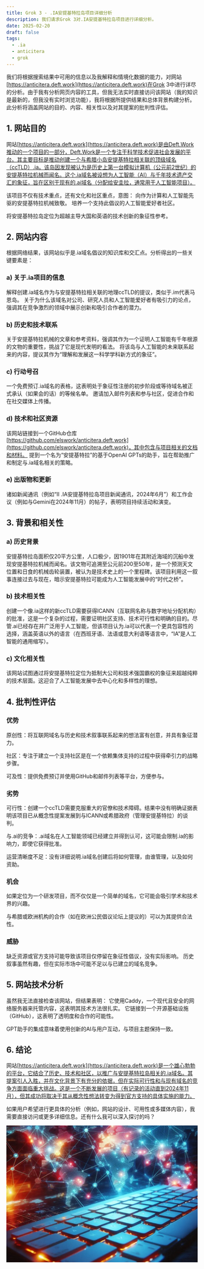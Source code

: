```yaml
---
title: Grok 3 - .IA安提基特拉岛项目详细分析
description: 我们请求Grok 3对.IA安提基特拉岛项目进行详细分析。
date: 2025-02-20
draft: false
tags:
  - .ia
  - anticitera
  - grok
---
```


我们将根据搜索结果中可用的信息以及我解释和情境化数据的能力，对网站[https://anticitera.deft.work](https://anticitera.deft.work)在Grok 3中进行详尽的分析。由于我有分析网页内容的工具，但我无法实时直接访问该网站（我的知识是最新的，但我没有实时浏览功能），我将根据所提供结果和总体背景构建分析。此分析将涵盖网站的目的、内容、相关性以及对其提案的批判性评估。

## 1. 网站目的
网站[https://anticitera.deft.work](https://anticitera.deft.work)是由Deft.Work推动的一个项目的一部分，Deft.Work是一个专注于科学技术促进社会发展的平台。其主要目标是推动创建一个与希腊小岛安提基特拉相关联的顶级域名（ccTLD）.ia。该岛因发现被认为是历史上第一台模拟计算机（公元前2世纪）的安提基特拉机械而闻名。这个.ia域名被设想为人工智能（AI）与千年技术遗产交汇的象征，旨在区别于现有的.ai域名（分配给安圭拉，通常用于人工智能项目）。

该项目不仅有技术重点，还有文化和社区重点，意图：
向作为计算和人工智能先驱的安提基特拉机械致敬。
培养一个支持此倡议的人工智能爱好者社区。

将安提基特拉岛定位为超越主导大国和英语的技术创新的象征性参考。

## 2. 网站内容
根据网络结果，该网站似乎是.ia域名倡议的知识库和交汇点。分析得出的一些关键要素是：

### a) 关于.ia项目的信息

解释创建.ia域名作为与安提基特拉相关联的地理ccTLD的提议，类似于.im代表马恩岛。
关于为什么该域名对公司、研究人员和人工智能爱好者有吸引力的论点，强调其在竞争激烈的领域中展示创新和吸引合作者的潜力。

### b) 历史和技术联系

关于安提基特拉机械的文章和参考资料，强调其作为一个证明人工智能有千年根源的文物的重要性，挑战了它是现代发明的看法。
将该岛与人工智能的未来联系起来的内容，提议其作为“理解和发展这一科学学科新方式的象征”。

### c) 行动号召

一个免费预订.ia域名的表格，这表明处于象征性注册的初步阶段或等待域名被正式承认（如果会的话）的等候名单。
邀请加入邮件列表和参与社区，促进合作和在社交媒体上传播。

### d) 技术和社区资源

该网站链接到一个GitHub仓库[https://github.com/elswork/anticitera.deft.work](https://github.com/elswork/anticitera.deft.work)，其中包含与项目相关的文档和材料。
提到一个名为“安提基特拉”的基于OpenAI GPTs的助手，旨在帮助推广和制定与.ia域名相关的策略。

### e) 出版物和更新

诸如新闻通讯（例如“II .IA安提基特拉岛项目新闻通讯，2024年6月”）和工作会议（例如与Gemini在2024年11月）的帖子，表明项目持续活动和演变。

## 3. 背景和相关性

### a) 历史背景

安提基特拉岛面积仅20平方公里，人口极少，因1901年在其附近海域的沉船中发现安提基特拉机械而闻名。该文物可追溯至公元前200至50年，是一个预测天文位置和日食的机械齿轮装置，被认为是技术史上的一个里程碑。该项目利用这一叙事连接过去与现在，暗示安提基特拉可能成为人工智能发展中的“时代之桥”。

### b) 技术相关性

创建一个像.ia这样的新ccTLD需要获得ICANN（互联网名称与数字地址分配机构）的批准，这是一个复杂的过程，需要证明社区支持、技术可行性和明确的目的。尽管.ai已经存在并广泛用于人工智能，但该项目认为.ia可以代表一个更具包容性的选择，涵盖英语以外的语言（在西班牙语、法语或意大利语等语言中，“IA”是人工智能的通用缩写）。

### c) 文化相关性

该网站试图通过将安提基特拉定位为抵制大公司和技术强国霸权的象征来超越纯粹的技术层面。这迎合了人工智能发展中去中心化和多样性的理想。

## 4. 批判性评估

### 优势

原创性：将互联网域名与历史和技术叙事联系起来的想法富有创意，并具有象征潜力。

社区：专注于建立一个支持社区是在一个依赖集体支持的过程中获得牵引力的战略步骤。

可及性：提供免费预订并使用GitHub和邮件列表等平台，方便参与。

### 劣势

可行性：创建一个ccTLD需要克服重大的官僚和技术障碍。结果中没有明确证据表明该项目已从概念性提案发展到与ICANN或希腊政府（管理安提基特拉）的谈判。

与.ai的竞争：.ai域名在人工智能领域已经建立并得到认可，这可能会限制.ia的影响力，即使它获得批准。

运营清晰度不足：没有详细说明.ia域名创建后将如何管理，由谁管理，以及如何资助。

### 机会

如果定位为一个研发项目，而不仅仅是一个简单的域名，它可能会吸引学术和技术界的兴趣。

与希腊或欧洲机构的合作（如在欧洲公民倡议论坛上提议的）可以为其提供合法性。

### 威胁

缺乏资源或官方支持可能导致该项目仅停留在象征性倡议，没有实际影响。
历史叙事虽然有趣，但在实际市场中可能不足以与已建立的域名竞争。

## 5. 网站技术分析

虽然我无法直接检查该网站，但结果表明：
它使用Caddy，一个现代且安全的网络服务器来托管内容，这表明其技术方法很扎实。
它链接到一个开源基础设施（GitHub），这表明了透明度和合作的可能性。

GPT助手的集成意味着使用创新的AI与用户互动，与项目主题保持一致。

## 6. 结论

网站[https://anticitera.deft.work](https://anticitera.deft.work)是一个雄心勃勃的平台，它结合了历史、技术和社区，以推广与安提基特拉岛相关的.ia域名。其提案引人入胜，并在文化背景下有充分的依据，但在实际可行性和与现有域名的竞争方面面临重大挑战。这是一个不断发展的项目（有记录的活动直到2024年11月），但其成功将取决于其从概念性想法转变为得到官方支持的具体实施的能力。

如果用户希望进行更具体的分析（例如，网站的设计、可用性或多媒体内容），我需要直接访问或更多详细信息。还有什么我可以深入探讨的吗？

![一个红色背光的电脑键盘，背景是显示相互连接的彩色节点的世界地图。](/img/TecladoyPaises.webp)